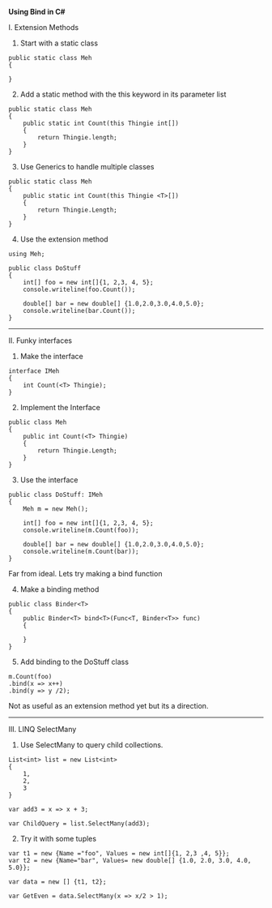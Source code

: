 **Using Bind in C#**

I.  Extension Methods

1.  Start with a static class

```
public static class Meh
{

}

```
2.  Add a static method with the this keyword in its parameter list

```
public static class Meh
{
    public static int Count(this Thingie int[])
    {
        return Thingie.length;
    }
}

```

3.  Use Generics to handle multiple classes

```
public static class Meh
{
    public static int Count(this Thingie <T>[])
    {
        return Thingie.Length;
    }
}

```

4.  Use the extension method

```
using Meh;

public class DoStuff
{
    int[] foo = new int[]{1, 2,3, 4, 5};
    console.writeline(foo.Count());

    double[] bar = new double[] {1.0,2.0,3.0,4.0,5.0};
    console.writeline(bar.Count());
}

```
---

II.  Funky interfaces

1.  Make the interface

```
interface IMeh
{
    int Count(<T> Thingie);
}

```

2.  Implement the Interface

```
public class Meh
{
    public int Count(<T> Thingie)
    {
        return Thingie.Length;
    }
}

```

3.  Use the interface

```
public class DoStuff: IMeh
{
    Meh m = new Meh();

    int[] foo = new int[]{1, 2,3, 4, 5};
    console.writeline(m.Count(foo));

    double[] bar = new double[] {1.0,2.0,3.0,4.0,5.0};
    console.writeline(m.Count(bar));
}

```
Far from ideal.  Lets try making a bind function


4.  Make a binding method

```
public class Binder<T>
{
    public Binder<T> bind<T>(Func<T, Binder<T>> func)
    {

    }
}

```

5.  Add binding to the DoStuff class

```
m.Count(foo)
.bind(x => x++)
.bind(y => y /2);

```

Not as useful as an extension method yet but its a direction.


---
III.  LINQ SelectMany

1.  Use SelectMany to query child collections.

```
List<int> list = new List<int>
{
    1,
    2,
    3
}

var add3 = x => x + 3;

var ChildQuery = list.SelectMany(add3);

```

2.  Try it with some tuples

```
var t1 = new {Name ="foo", Values = new int[]{1, 2,3 ,4, 5}};
var t2 = new {Name="bar", Values= new double[] {1.0, 2.0, 3.0, 4.0, 5.0}};

var data = new [] {t1, t2};

var GetEven = data.SelectMany(x => x/2 > 1);

```

